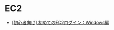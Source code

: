 # EC2

- [[初心者向け] 初めてのEC2ログイン：Windows編](https://dev.classmethod.jp/articles/first-login-to-ec2-windows/)
